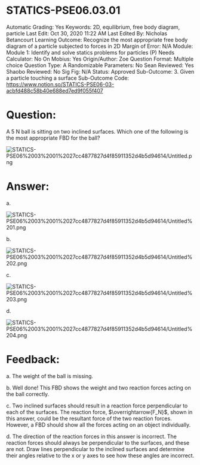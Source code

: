# STATICS-PSE06.03.01

Automatic Grading: Yes
Keywords: 2D, equilibrium, free body diagram, particle
Last Edit: Oct 30, 2020 11:22 AM
Last Edited By: Nicholas Betancourt
Learning Outcome: Recognize the most appropriate free body diagram of a particle subjected to forces in 2D
Margin of Error: N/A
Module: Module 1: Identify and solve statics problems for particles (P)
Needs Calculator: No
On Mobius: Yes
Origin/Author: Zoe
Question Format: Multiple choice
Question Type: A
Randomizable Parameters: No
Sean Reviewed: Yes
Shaobo Reviewed: No
Sig Fig: N/A
Status: Approved
Sub-Outcome: 3. Given a particle touching a surface
Sub-Outcome Code: https://www.notion.so/STATICS-PSE06-03-acbfd488c58b40e688ed7ed9f055f407

# Question:

A 5 N ball is sitting on two inclined surfaces. Which one of the following is the most appropriate FBD for the ball?

![STATICS-PSE06%2003%2001%2027cc4877827d4f85911352d4b5d94614/Untitled.png](STATICS-PSE06%2003%2001%2027cc4877827d4f85911352d4b5d94614/Untitled.png)

# Answer:

a.

![STATICS-PSE06%2003%2001%2027cc4877827d4f85911352d4b5d94614/Untitled%201.png](STATICS-PSE06%2003%2001%2027cc4877827d4f85911352d4b5d94614/Untitled%201.png)

b.

![STATICS-PSE06%2003%2001%2027cc4877827d4f85911352d4b5d94614/Untitled%202.png](STATICS-PSE06%2003%2001%2027cc4877827d4f85911352d4b5d94614/Untitled%202.png)

c.

![STATICS-PSE06%2003%2001%2027cc4877827d4f85911352d4b5d94614/Untitled%203.png](STATICS-PSE06%2003%2001%2027cc4877827d4f85911352d4b5d94614/Untitled%203.png)

d.

![STATICS-PSE06%2003%2001%2027cc4877827d4f85911352d4b5d94614/Untitled%204.png](STATICS-PSE06%2003%2001%2027cc4877827d4f85911352d4b5d94614/Untitled%204.png)

# Feedback:

a. The weight of the ball is missing.

b. Well done! This FBD shows the weight and two reaction forces acting on the ball correctly. 

c. Two inclined surfaces should result in a reaction force perpendicular to each of the surfaces. The reaction force, $\overrightarrow{F_N}$, shown in this answer, could be the resultant force of the two reaction forces. However, a FBD should show all the forces acting on an object individually. 

d. The direction of the reaction forces in this answer is incorrect. The reaction forces should always be perpendicular to the surfaces, and these are not.  Draw lines perpendicular to the inclined surfaces and determine their angles relative to the x or y axes to see how these angles are incorrect.